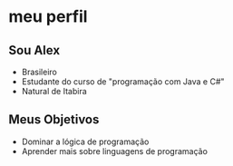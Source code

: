 # meu perfil 

## Sou Alex

- Brasileiro
- Estudante do curso de "programação com Java e C#"
- Natural de Itabira

## Meus Objetivos

- Dominar a lógica de programação
- Aprender mais sobre linguagens de programação 